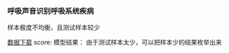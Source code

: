 ### 呼吸声音识别呼吸系统疾病
样本极度不均衡，且测试样本较少  

[数据下载](https://god.yanxishe.com/9)
score:
模型结果：
由于测试样本太少，可以把样本少的结果枚举出来